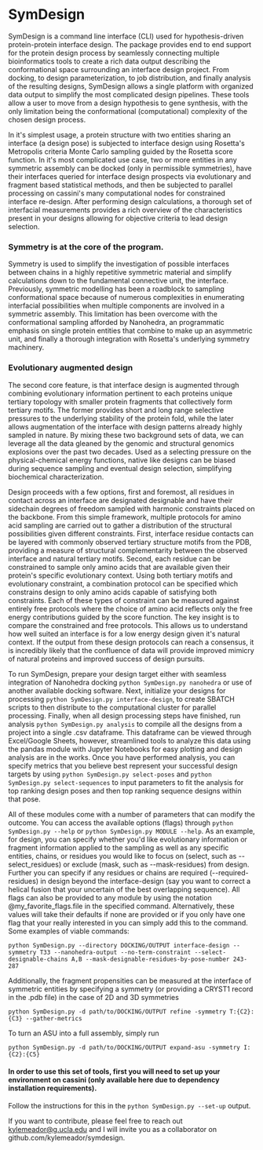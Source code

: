 # SymDesign
SymDesign is a command line interface (CLI) used for hypothesis-driven protein-protein interface design. The package provides end to end support for the protein design process by seamlessly connecting multiple bioinformatics tools to create a rich data output describing the conformational space surrounding an interface design project. From docking, to design parameterization, to job distribution, and finally analysis of the resulting designs, SymDesign allows a single platform with organized data output to simplify the most complicated design pipelines. These tools allow a user to move from a design hypothesis to gene synthesis, with the only limitation being the conformational (computational) complexity of the chosen design process. 

In it's simplest usage, a protein structure with two entities sharing an interface (a design pose) is subjected to interface design using Rosetta's Metropolis criteria Monte Carlo sampling guided by the Rosetta score function. In it's most complicated use case, two or more entities in any symmetric assembly can be docked (only in permissible symmetries), have their interfaces queried for interface design prospects via evolutionary and fragment based statistical methods, and then be subjected to parallel processing on cassini's many computational nodes for constrained interface re-design. After performing design calculations, a thorough set of interfacial measurements provides a rich overview of the characteristics present in your designs allowing for objective criteria to lead design selection. 

### Symmetry is at the core of the program.
Symmetry is used to simplify the investigation of possible interfaces between chains in a highly repetitive symmetric material and simplify calculations down to the fundamental connective unit, the interface. Previously, symmetric modelling has been a roadblock to sampling conformational space because of numerous complexities in enumerating interfacial possibilities when multiple components are involved in a symmetric assembly. This limitation has been overcome with the conformational sampling afforded by Nanohedra, an programmatic emphasis on single protein entities that combine to make up an asymmetric unit, and finally a thorough integration with Rosetta's underlying symmetry machinery. 

### Evolutionary augmented design
The second core feature, is that interface design is augmented through combining evolutionary information pertinent to each proteins unique tertiary topology with smaller protein fragments that collectively form tertiary motifs. The former provides short and long range selective pressures to the underlying stability of the protein fold, while the later allows augmentation of the interface with design patterns already highly sampled in nature. By mixing these two background sets of data, we can leverage all the data gleaned by the genomic and structural genomics explosions over the past two decades. Used as a selecting pressure on the physical-chemical energy functions, native like designs can be biased during sequence sampling and eventual design selection, simplifying biochemical characterization. 

Design proceeds with a few options, first and foremost, all residues in contact across an interface are designated designable and have their sidechain degrees of freedom sampled with harmonic constraints placed on the backbone. From this simple framework, multiple protocols for amino acid sampling are carried out to gather a distribution of the structural possibilities given different constraints. First, interface residue contacts can be layered with commonly observed tertiary structure motifs from the PDB, providing a measure of structural complementarity between the observed interface and natural tertiary motifs. Second, each residue can be constrained to sample only amino acids that are available given their protein's specific evolutionary context. Using both tertiary motifs and evolutionary constraint, a combination protocol can be specified which constrains design to only amino acids capable of satisfying both constraints. Each of these types of constraint can be measured against entirely free protocols where the choice of amino acid reflects only the free energy contributions guided by the score function. The key insight is to compare the constrained and free protocols. This allows us to understand how well suited an interface is for a low energy design given it's natural context. If the output from these design protocols can reach a consensus, it is incredibly likely that the confluence of data will provide improved mimicry of natural proteins and improved success of design pursuits.

To run SymDesign, prepare your design target either with seamless integration of Nanohedra docking `python SymDesign.py nanohedra` or use of another available docking software. Next, initialize your designs for processing `python SymDesign.py interface-design`, to create SBATCH scripts to then distribute to the computational cluster for parallel processing. Finally, when all design processing steps have finished, run analysis `python SymDesign.py analysis` to compile all the designs from a project into a single .csv dataframe. This dataframe can be viewed through Excel/Google Sheets, however, streamlined tools to analyze this data using the pandas module with Jupyter Notebooks for easy plotting and design analysis are in the works. Once you have performed analysis, you can specify metrics that you believe best represent your successful design targets by using `python SymDesign.py select-poses` and `python SymDesign.py select-sequences` to input parameters to fit the analysis for top ranking design poses and then top ranking sequence designs within that pose.

All of these modules come with a number of parameters that can modify the outcome. You can access the available options (flags) through `python SymDesign.py --help` or `python SymDesign.py MODULE --help`. As an example, for design, you can specify whether you'd like evolutionary information or fragment information applied to the sampling as well as any specific entities, chains, or residues you would like to focus on (select, such as --select_residues) or exclude (mask, such as --mask-residues) from design. Further you can specify if any residues or chains are required (--required-residues) in design beyond the interface-design (say you want to correct a helical fusion that your uncertain of the best overlapping sequence). All flags can also be provided to any module by using the notation @my_favorite_flags.file in the specified command. Alternatively, these values will take their defaults if none are provided or if you only have one flag that your really interested in you can simply add this to the command.  
Some examples of viable commands:

    python SymDesign.py --directory DOCKING/OUTPUT interface-design --symmetry T33 --nanohedra-output --no-term-constraint --select-designable-chains A,B --mask-designable-residues-by-pose-number 243-287

Additionally, the fragment propensities can be measured at the interface of symmetric entities by specifying a symmetry (or providing a CRYST1 record in the .pdb file) in the case of 2D and 3D symmetries

    python SymDesign.py -d path/to/DOCKING/OUTPUT refine -symmetry T:{C2}:{C3} --gather-metrics

To turn an ASU into a full assembly, simply run
    
    python SymDesign.py -d path/to/DOCKING/OUTPUT expand-asu -symmetry I:{C2}:{C5}

#### In order to use this set of tools, first you will need to set up your environment on cassini (only available here due to dependency installation requirements).  
Follow the instructions for this in the `python SymDesign.py --set-up` output.

If you want to contribute, please feel free to reach out kylemeador@g.ucla.edu and I will invite you as a collaborator on github.com/kylemeador/symdesign.
